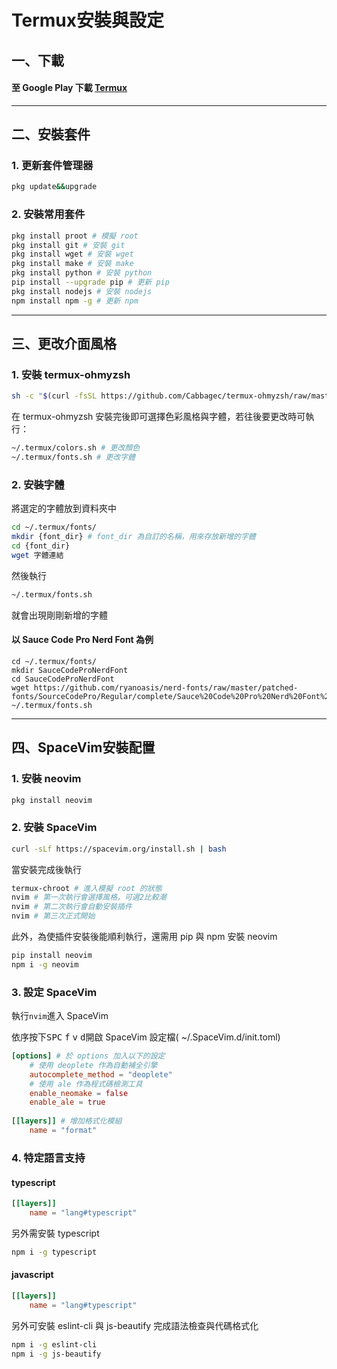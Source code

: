 # Termux安裝與設定
## 一、下載
#### 至 Google Play 下載 [Termux](https://play.google.com/store/apps/details?id=com.termux)

---

## 二、安裝套件

### 1. 更新套件管理器
```bash
pkg update&&upgrade
```

### 2. 安裝常用套件
```bash
pkg install proot # 模擬 root
pkg install git # 安裝 git
pkg install wget # 安裝 wget
pkg install make # 安裝 make
pkg install python # 安裝 python
pip install --upgrade pip # 更新 pip
pkg install nodejs # 安裝 nodejs
npm install npm -g # 更新 npm
```

---

## 三、更改介面風格

### 1. 安裝 termux-ohmyzsh
```bash
sh -c "$(curl -fsSL https://github.com/Cabbagec/termux-ohmyzsh/raw/master/install.sh)"
```

在 termux-ohmyzsh 安裝完後即可選擇色彩風格與字體，若往後要更改時可執行：
```bash
~/.termux/colors.sh # 更改顏色
~/.termux/fonts.sh # 更改字體
```

### 2. 安裝字體
將選定的字體放到資料夾中
```bash
cd ~/.termux/fonts/
mkdir {font_dir} # font_dir 為自訂的名稱，用來存放新增的字體
cd {font_dir}
wget 字體連結
```
然後執行
```bash
~/.termux/fonts.sh
```
就會出現剛剛新增的字體
 
#### 以 Sauce Code Pro Nerd Font 為例
```bash=
cd ~/.termux/fonts/
mkdir SauceCodeProNerdFont
cd SauceCodeProNerdFont
wget https://github.com/ryanoasis/nerd-fonts/raw/master/patched-fonts/SourceCodePro/Regular/complete/Sauce%20Code%20Pro%20Nerd%20Font%20Complete.ttf
~/.termux/fonts.sh
```

---

## 四、SpaceVim安裝配置

### 1. 安裝 neovim
```bash
pkg install neovim
```

### 2. 安裝 SpaceVim
```bash
curl -sLf https://spacevim.org/install.sh | bash
```
當安裝完成後執行
```bash
termux-chroot # 進入模擬 root 的狀態
nvim # 第一次執行會選擇風格，可選2比較潮
nvim # 第二次執行會自動安裝插件
nvim # 第三次正式開始
```
此外，為使插件安裝後能順利執行，還需用 pip 與 npm 安裝 neovim
```bash
pip install neovim
npm i -g neovim
```
### 3. 設定 SpaceVim
執行`nvim`進入 SpaceVim

依序按下<kbd>SPC</kbd> <kbd>f</kbd> <kbd>v</kbd> <kbd>d</kbd>開啟 SpaceVim 設定檔( ~/.SpaceVim.d/init.toml)
```toml
[options] # 於 options 加入以下的設定
    # 使用 deoplete 作為自動補全引擎
    autocomplete_method = "deoplete"
    # 使用 ale 作為程式碼檢測工具
    enable_neomake = false
    enable_ale = true
    
[[layers]] # 增加格式化模組
    name = "format"
```

### 4. 特定語言支持

#### typescript
```toml
[[layers]]
    name = "lang#typescript"
```
另外需安裝 typescript
```bash
npm i -g typescript
```

#### javascript
```toml
[[layers]]
    name = "lang#typescript"
```
另外可安裝 eslint-cli 與 js-beautify 完成語法檢查與代碼格式化
```bash
npm i -g eslint-cli
npm i -g js-beautify
```